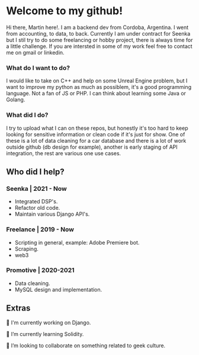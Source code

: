 # Welcome to my github!
Hi there, Martin here!. I am a backend dev from Cordoba, Argentina. I went from accounting, to data, to back. Currently I am under contract for Seenka but I stil try to do some freelancing or hobby project, there is always time for a little challenge. If you are intersted in some of my work feel free to contact me on gmail or linkedin.


### What do I want to do?
I would like to take on C++ and help on some Unreal Engine problem, but I want to improve my python as much as possiblem, it's a good programming language. Not a fan of JS or PHP. I can think about learning some Java or Golang.

### What did I do?
I try to upload what I can on these repos, but honestly it's too hard to keep looking for sensitive information or clean code if it's just for show. One of these is a lot of data cleaning for a car database and there is a lot of work outside github (db design for example), another is early staging of API integration, the rest are various one use cases.

## Who did I help?
### Seenka | 2021 - Now
- Integrated DSP's.
- Refactor old code.
- Maintain various Django API's.

### Freelance | 2019 - Now
- Scripting in general, example: Adobe Premiere bot.
- Scraping.
- web3

### Promotive | 2020-2021
- Data cleaning.
- MySQL design and implementation.

## Extras
🔭 I'm currently working on Django.


🌱 I’m currently learning Solidity.


👯 I’m looking to collaborate on something related to geek culture.

<!--
**Demonliquid/Demonliquid** is a ✨ _special_ ✨ repository because its `README.md` (this file) appears on your GitHub profile.

Here are some ideas to get you started:

- 🔭 I’m currently working on ...
- 🌱 I’m currently learning ...
- 👯 I’m looking to collaborate on ...
- 🤔 I’m looking for help with ...
- 💬 Ask me about ...
- 📫 How to reach me: ...
- 😄 Pronouns: ...
- ⚡ Fun fact: ...
-->
